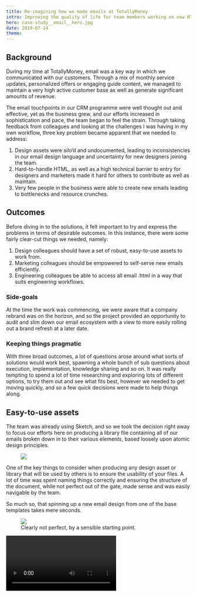 ```yaml
---
title: Re-imagining how we made emails at TotallyMoney
intro: Improving the quality of life for team members working on new HTML email projects by standardising the email design language and simplifying the build process.
hero: case-study__email__hero.jpg
date: 2019-07-14
theme: 
---
```



## Background

During my time at TotallyMoney, email was a key way in which we communicated with our customers. Through a mix of monthly service updates, personalized offers or engaging guide content, we managed to maintain a very high active customer base as well as generate significant amounts of revenue. 

The email touchpoints in our CRM programme were well thought out and effective, yet as the business grew, and our efforts increased in sophistication and pace, the team began to feel the strain. Through taking feedback from colleagues and looking at the challenges I was having in my own workflow, three key problem became apparent that we needed to address:

<ol>
    <li>Design assets were silo’d and undocumented, leading to inconsistencies in our email design language and uncertainty for new designers joining the team.</li>
    <li>Hard-to-handle HTML, as well as a high technical barrier to entry for designers and marketers made it hard for others to contribute as well as maintain.</li>
    <li>Very few people in the business were able to create new emails leading to bottlenecks and resource crunches.</li>
</ol>

## Outcomes

Before diving in to the solutions, it felt important to try and express the problems in terms of desirable outcomes. In this instance, there were some fairly clear-cut things we needed, namely:

<ol>
    <li>Design colleagues should have a set of robust, easy-to-use assets to work from.</li>
    <li>Marketing colleagues should be empowered to self-serve new emails efficiently.</li>
    <li>Engineering colleagues be able to access all email .html in a way that suits engineering workflows.</li>
</ol>

### Side-goals

At the time the work was commencing, we were aware that a company rebrand was on the horizon, and so the project provided an opportunity to audit and slim down our email ecosystem with a view to more easily rolling out a brand refresh at a later date.

### Keeping things pragmatic

With three broad outcomes, a lot of questions arose around what sorts of solutions would work best, spawning a whole bunch of sub questions about execution, implementation, knowledge sharing and so on. It was really tempting to spend a lot of time researching and exploring lots of different options, to try them out and see what fits best, however we needed to get moving quickly, and so a few quick decisions were made to help things along.

## Easy-to-use assets

The team was already using Sketch, and so we took the decision right away to focus our efforts here on producing a library file containing all of our emails broken down in to their various elements, based loosely upon atomic design principles.

<figure>
  <img src="/_assets/img/case-study__email__stylekit.jpg" />
</figure>

One of the key things to consider when producing any design asset or library that will be used by others is to ensure the usability of your files. A lot of time was spent naming things correctly and ensuring the structure of the document, while not perfect out of the gate, made sense and was easily navigable by the team.

So much so, that spinning up a new email design from one of the base templates takes mere seconds.

<figure>
  <img src="/_assets/img/case-study__email__symbols.jpg" />
  <figcaption>Clearly not perfect, by a sensible starting point.</figcaption>
</figure>

<video controls autoplay loop>
  <source src="/_assets/mov/case-study__email__template.mp4" type="video/mp4">
  <p>This browser does not support the video element.</p>
</video>
